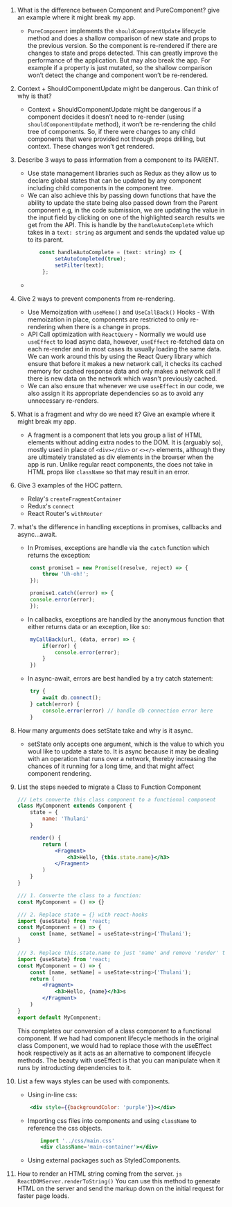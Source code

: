 1. What is the difference between Component and PureComponent? give an example where it might break my app.
    - `PureComponent` implements the `shouldComponentUpdate` lifecycle method and does a shallow comparison of new state and props to the previous version. So the component is re-rendered if there are changes to state and props detected. This can greatly improve the performance of the application. But may also break the app. For example if a property is just mutated, so the shallow comparison won’t detect the change and component won’t be re-rendered.

2. Context + ShouldComponentUpdate might be dangerous. Can think of why is that?
    - Context + ShouldComponentUpdate might be dangerous if a component decides it doesn’t need to re-render (using `shouldComponentUpdate` method), it won’t be re-rendering the child tree of components. So, if there were changes to any child components that were provided not through props drilling, but context. These changes won’t get rendered.
3. Describe 3 ways to pass information from a component to its PARENT.
    - Use state management libraries such as Redux as they allow us to declare global states that can be updated by any component including child components
    in the component tree.
    - We can also achieve this by passing down functions that have the ability to update the state being also passed down from the Parent component
    e.g, in the code submission, we are updating the value in the input field by clicking on one of the highlighted search results we get from the API. This is handle by the
    ```handleAutoComplete``` which takes in a ```text: string``` as argument and sends the updated value up to its parent.
    ```jsx
           const handleAutoComplete = (text: string) => {
                setAutoCompleted(true);
                setFilter(text);
            };
    ``` 
    - 
4. Give 2 ways to prevent components from re-rendering.
    - Use Memoization with `useMemo()` and `UseCallBack()` Hooks - With memoization in place, components are restricted to only re-rendering when there is a change in props.
    - API Call optimization with `ReactQuery` - Normally we would use `useEffect` to load async data, however, `useEffect` re-fetched data on each re-render and in most cases
    its usually loading the same data. We can work around this by using the React Query library which ensure that before it makes a new network call, it checks its cached memory for cached response data and only makes a network call if there is new data on the network which wasn't previously cached.
    - We can also ensure that whenever we use `useEffect` in our code, we also assign it its appropriate dependencies so as to avoid any unnecessary re-renders.
5. What is a fragment and why do we need it? Give an example where it might break my app.
    - A fragment is a component that lets you group a list of HTML elements without adding extra nodes to the DOM. It is (arguably so), mostly used in place of `<div></div>` or `<></>` elements, although they are ultimately translated as div elements in the browser when the app is run. Unlike regular react components, the <Fragment /> does not take in HTML props like `className` so that may result in an error.
6. Give 3 examples of the HOC pattern.
    - Relay's `createFragmentContainer`
    - Redux's `connect` 
    - React Router's `withRouter`
7. what's the difference in handling exceptions in promises, callbacks and async...await. 
    - In Promises, exceptions are handle via the `catch` function which returns the exception:
    ```js
        const promise1 = new Promise((resolve, reject) => {
            throw 'Uh-oh!';
        });

        promise1.catch((error) => {
        console.error(error);
        });
    ```
    - In callbacks, exceptions are handled by the anonymous function that either returns data or an exception, like so:
    ```js
        myCallBack(url, (data, error) => {
            if(error) {
                console.error(error);
            }
        })
    ```
    - In async-await, errors are best handled by a try catch statement:
    ```js
        try {
            await db.connect();
        } catch(error) {
            console.error(error) // handle db connection error here
        }
    ```
8. How many arguments does setState take and why is it async.
    - setState only accepts one argument, which is the value to which you woul like to update a state to. It is async because it may be dealing with an operation that 
    runs over a network, thereby increasing the chances of it running for a long time, and that might affect component rendering.
9.  List the steps needed to migrate a Class to Function Component
    ```jsx
    /// Lets converte this class component to a functional component
    class MyComponent extends Component {
        state = {
            name: 'Thulani'
        }

        render() {
            return (
                <Fragment>
                    <h3>Hello, {this.state.name}</h3>
                </Fragment>
            )
        }
    }

    /// 1. Converte the class to a function:
    const MyComponent = () => {}

    /// 2. Replace state = {} with react-hooks
    import {useState} from 'react;
    const MyComponent = () => {
        const [name, setName] = useState<string>('Thulani');
    }

    /// 3. Replace this.state.name to just 'name' and remove 'render' to only remain with 'return'
    import {useState} from 'react;
    const MyComponent = () => {
        const [name, setName] = useState<string>('Thulani');
        return (
            <Fragment>
                <h3>Hello, {name}</h3>s
            </Fragment>
        )
    }
    export default MyComponent;
    ```
    This completes our conversion of a class component to a functional component. If we had had component lifecycle methods in the original class Component, we would had to replace those with the useEffect hook respectively as it acts as an alternative to component lifecycle methods. The beauty with useEffect is that you can manipulate when it runs by introducting dependencies to it.
10. List a few ways styles can be used with components.
    - Using in-line css:
    ```jsx
        <div style={{backgroundColor: 'purple'}}></div>
    ```
    - Importing css files into components and using `className` to reference the css objects.
        ```jsx
            import '../css/main.css'
            <div className='main-container'></div>
        ```
    - Using external packages such as StyledComponents.
11. How to render an HTML string coming from the server.
    ```js ReactDOMServer.renderToString()```
    You can use this method to generate HTML on the server and send the markup down on the initial request for faster page loads.